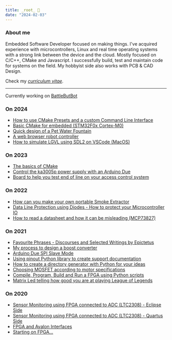 ```yaml
---
title: _root_ 🌱
date: "2024-02-03"
---
```


### About me

Embedded Software Developer focused on making things. I've acquired experience with
microcontrollers, Linux and real time operating systems with a strong link
between the device and the cloud. Mostly focused on C/C++, CMake and
Javascript. I successfully build, test and maintain code for systems on the
field. My hobbyist side also works with PCB & CAD Design.

Check my <a href="download/NunoNogueira_CV2024.pdf" download="NunoNogueiraCV.pdf">_curriculum vitae_</a>.

---

Currently working on [BattleButBot](https://github.com/nguterresn/battlebutbot)

### On 2024

- [How to use CMake Presets and a custom Command Line Interface](cmake/cmake-presets.md)
- [Basic CMake for embedded (STM32F0x Cortex-M0)](cmake/cmake-for-embedded.md)
- [Quick design of a Pet Water Fountain](pet-water-fountain.md)
- [A web browser robot controller](browser-robot-controller.md)
- [How to simulate LGVL using SDL2 on VSCode (MacOS)](lgvl-simulator-vscode-macos.md)

### On 2023

- [The basics of CMake](cmake/cmake-basics.md)
- [Control the ka3005p power supply with an Arduino Due](psu-ka3005p-due.md)
- [Board to help you test end of line on your access control system](end-of-line-board.md)

### On 2022

- [How can you make your own portable Smoke Extractor](smoke-extractor.md)
- [Data Line Protection using Diodes - How to protect your Microcontroller IO](data-line-protection.md)
- [How to read a datasheet and how it can be misleading (MCP73827)](how-datasheets-can-be-misleading.md)

### On 2021

<!-- - [Year 2021 Recapitulation](year-2021-recap.md) -->

- [Favourite Phrases - Discourses and Selected Writings by Epictetus](discourses-and-selected-writings.md)
- [My process to design a boost converter](boost-converter.md)
- [Arduino Due SPI Slave Mode](arduino-spi-slave.md)
- [Using pinout Python library to create support documentation](documentation-python-script.md)
- [How to create a directory generator with Python for your ideas](version-control-script.md)
- [Choosing MOSFET according to motor specifications](motor-mosfet-research.md)
- [Compile, Program, Build and Run a FPGA using Python scripts](fpga-python-script.md)
- [Matrix Led telling how good you are at playing League of Legends](matrix-led-lol.md)

### On 2020

- [Sensor Monitoring using FPGA connected to ADC (LTC2308) - Eclipse Side](sensor-monitoring-fpga-adc-ltc2308-eclipse.md)
- [Sensor Monitoring using FPGA connected to ADC (LTC2308) - Quartus Side](sensor-monitoring-fpga-adc-ltc2308.md)
- [FPGA and Avalon Interfaces](fpga-and-avalon-interfaces.md)
- [Starting on FPGA...](starting-on-fpga.md)

<!-- #### [**Some useful VS Code Extensions**](http://archive.guterresnogueira.com/content/usefultools/i.html) <span class="tag is-light is-rounded">Useful tools</span> -->
<!-- #### [**About this website**](http://archive.guterresnogueira.com/content/aboutme.html) <span class="tag is-light is-rounded">Personal notes</span> -->
